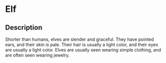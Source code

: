 # Elf

## Description

Shorter than humans, elves are slender and graceful. They have pointed ears, and their skin is pale. Their hair is usually a light color, and their eyes are usually a light color. Elves are usually seen wearing simple clothing, and are often seen wearing jewelry.
